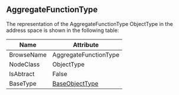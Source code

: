 <!-- objecttype -->
## AggregateFunctionType
The representation of the AggregateFunctionType ObjectType in the address space is shown in the following table:  

|Name|Attribute|
|---|---|
|BrowseName|AggregateFunctionType|
|NodeClass|ObjectType|
|IsAbtract|False|
|BaseType|[BaseObjectType](../../../Part5/ObjectTypes/BaseObjectType/readme.md)|

